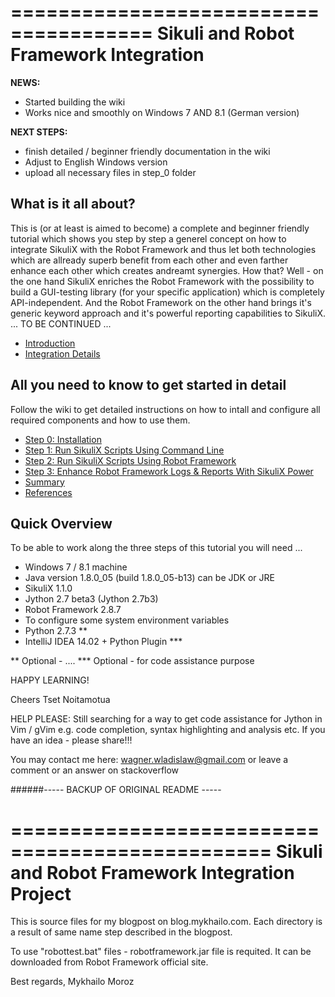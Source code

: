 ======================================
Sikuli and Robot Framework Integration
======================================

**NEWS:**

- Started building the wiki
- Works nice and smoothly on Windows 7 AND 8.1 (German version)

**NEXT STEPS:**

- finish detailed / beginner friendly documentation in the wiki
- Adjust to English Windows version
- upload all necessary files in step_0 folder



## What is it all about?

This is (or at least is aimed to become) a complete and beginner friendly tutorial which shows you step by step a generel concept on how to integrate SikuliX with the Robot Framework and thus let both technologies which are allready superb  benefit from each other and even farther enhance each other which creates andreamt synergies. How that? Well - on the one hand SikuliX enriches the Robot Framework with the possibility to build a GUI-testing library (for your specific application) which is completely API-independent. And the Robot Framework on the other hand brings it's generic keyword approach and it's powerful reporting capabilities to SikuliX. ... TO BE CONTINUED ...

- [Introduction](https://github.com/Tset-Noitamotua/Sikuli-and-Robot-Framework-Integration/wiki/Introduction)
- [Integration Details](https://github.com/Tset-Noitamotua/Sikuli-and-Robot-Framework-Integration/wiki/Integration-Details)



## All you need to know to get started in detail

Follow the wiki to get detailed instructions on how to intall and configure all required components and how to use them.

- [Step 0: Installation](https://github.com/Tset-Noitamotua/Sikuli-and-Robot-Framework-Integration/wiki/Step-0:-Installation)
- [Step 1: Run SikuliX Scripts Using Command Line](https://github.com/Tset-Noitamotua/Sikuli-and-Robot-Framework-Integration/wiki/Step-1:-Run-Sikulix-Scripts-From-Command-Line)
- [Step 2: Run SikuliX Scripts Using Robot Framework ](https://github.com/Tset-Noitamotua/Sikuli-and-Robot-Framework-Integration/wiki/Step-2:-Run-Sikulix-Scripts-From-Robot-Framework)
- [Step 3: Enhance Robot Framework Logs & Reports With SikuliX Power](https://github.com/Tset-Noitamotua/Sikuli-and-Robot-Framework-Integration/wiki/Step-3:-Enhance-Robot-Framework-Reports-With-Sikulix-Screenshots)
- [Summary](https://github.com/Tset-Noitamotua/Sikuli-and-Robot-Framework-Integration/wiki/Summary)
- [References](https://github.com/Tset-Noitamotua/Sikuli-and-Robot-Framework-Integration/wiki/References)



## Quick Overview

To be able to work along the three steps of this tutorial you will need ...

- Windows 7 / 8.1 machine
- Java version 1.8.0_05 (build 1.8.0_05-b13) can be JDK or JRE
- SikuliX 1.1.0
- Jython 2.7 beta3 (Jython 2.7b3)
- Robot Framework 2.8.7
- To configure some system environment variables
- Python 2.7.3 **
- IntelliJ IDEA 14.02 + Python Plugin ***

** Optional - ....
*** Optional - for code assistance purpose

HAPPY LEARNING!

Cheers
Tset Noitamotua

HELP PLEASE: Still searching for a way to get code assistance for Jython in Vim / gVim e.g. code completion, syntax highlighting and analysis etc. If you have an idea - please share!!!

You may contact me here: wagner.wladislaw@gmail.com or leave a comment or an answer on stackoverflow


######----- BACKUP OF ORIGINAL README -----

================================================
Sikuli and Robot Framework Integration Project
================================================

This is source files for my blogpost on blog.mykhailo.com.
Each directory is a result of same name step described in the blogpost.

To use "robottest.bat" files - robotframework.jar file is requited.
It can be downloaded from Robot Framework official site.

Best regards,
Mykhailo Moroz
